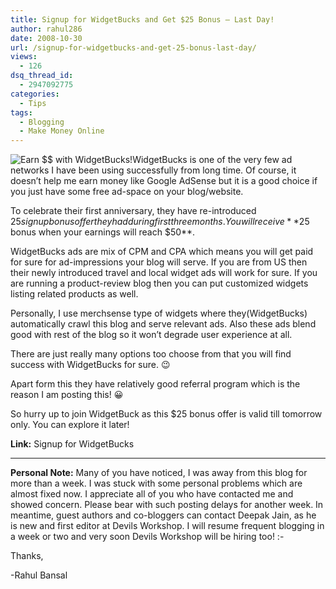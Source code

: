 ```yaml
---
title: Signup for WidgetBucks and Get $25 Bonus – Last Day!
author: rahul286
date: 2008-10-30
url: /signup-for-widgetbucks-and-get-25-bonus-last-day/
views:
  - 126
dsq_thread_id:
  - 2947092775
categories:
  - Tips
tags:
  - Blogging
  - Make Money Online
---
```

<img style="border-top-width: 0pt; display: inline; border-left-width: 0pt; border-bottom-width: 0pt; margin-left: 0px; margin-right: 0px; border-right-width: 0pt" alt="Earn $$ with WidgetBucks!" src="http://images.widgetbucks.com/images/referral/Ads-suck-01b.gif" align="left" /> WidgetBucks is one of the very few ad networks I have been using successfully from long time. Of course, it doesn’t help me earn money like Google AdSense but it is a good choice if you just have some free ad-space on your blog/website.

To celebrate their first anniversary, they have re-introduced $25 signup bonus offer they had during first three months. You will receive **$25 bonus when your earnings will reach $50**. 

WidgetBucks ads are mix of CPM and CPA which means you will get paid for sure for ad-impressions your blog will serve. If you are from US then their newly introduced travel and local widget ads will work for sure. If you are running a product-review blog then you can put customized widgets listing related products as well.

Personally, I use merchsense type of widgets where they(WidgetBucks) automatically crawl this blog and serve relevant ads. Also these ads blend good with rest of the blog so it won’t degrade user experience at all.

There are just really many options too choose from that you will find success with WidgetBucks for sure. 😉

Apart form this they have relatively good referral program which is the reason I am posting this! 😀

So hurry up to join WidgetBuck as this $25 bonus offer is valid till tomorrow only. You can explore it later! 

**Link:** Signup for WidgetBucks

* * *

**Personal Note:** Many of you have noticed, I was away from this blog for more than a week. I was stuck with some personal problems which are almost fixed now. I appreciate all of you who have contacted me and showed concern. Please bear with such posting delays for another week. In meantime, guest authors and co-bloggers can contact Deepak Jain, as he is new and first editor at Devils Workshop. I will resume frequent blogging in a week or two and very soon Devils Workshop will be hiring too! <img src="http://devilsworkshop.org/wp-includes/images/smilies/simple-smile.png" alt=":-)" class="wp-smiley" style="height: 1em; max-height: 1em;" />

Thanks,

-Rahul Bansal
